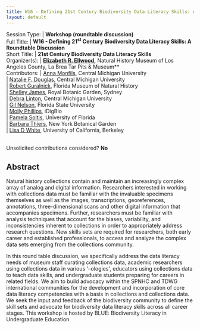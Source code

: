 ```yaml
---
title: W16 - Defining 21st Century Biodiversity Data Literacy Skills: A Roundtable Discussion
layout: default
---
```



Session Type: | **Workshop (roundtable discussion)**  
Full Title:   | **W16 - Defining 21<sup>st</sup> Century Biodiversity Data Literacy Skills: A Roundtable Discussion**  
Short Title:  | **21st Century Biodiversity Data Literacy Skills**  
Organizer(s): | **[Elizabeth R. Ellwood](mailto:lellwood@tarpits.org),** Natural History Museum of Los Angeles County, La Brea Tar Pits & Museum**  
Contributors: | [Anna Monfils](mailto:monfi1ak@cmich.edu), Central Michigan University  
              | [Natalie F. Douglas](mailto:dougl1nm@cmich.edu), Central Michigan University  
              | [Robert Guralnick](mailto:robgur@gmail.com), Florida Museum of Natural History  
              | [Shelley James](mailto:Shelley.James@rbgsyd.nsw.gov.au), Royal Botanic Garden, Sydney  
              | [Debra Linton](mailto:linto1dl@cmich.edu), Central Michigan University  
              | [Gil Nelson](mailto:gnelson@bio.fsu.edu), Florida State University  
              | [Molly Phillips](mailto:mphillips@flmnh.ufl.edu), iDigBio  
              | [Pamela Soltis](mailto:psoltis@flmnh.ufl.edu), University of Florida  
              | [Barbara Thiers](mailto:bthiers@nybg.org), New York Botanical Garden  
              | [Lisa D White](mailto:ldwhite@berkeley.edu), University of California, Berkeley  


<p><br />Unsolicited contributions considered?  <strong>No</strong></p>  

<!--
**Number of 80-minute sessions requested: 1**
-->

## Abstract  

Natural history collections contain and maintain an increasingly complex array of analog and digital information. Researchers interested in working with collections data must be familiar with the invaluable specimens themselves as well as the images, transcriptions, georeferences, annotations, three-dimensional scans and other digital information that accompanies specimens. Further, researchers must be familiar with analysis techniques that account for the biases, variability, and inconsistencies inherent to collections in order to appropriately address research questions. New skills sets are required for researchers, both early career and established professionals, to access and analyze the complex data sets emerging from the collections community.  

In this round table discussion, we specifically address the data literacy needs of museum staff curating collections data, academic researchers using collections data in various '–ologies', educators using collections data to teach data skills, and undergraduate students preparing for careers in related fields. We aim to build advocacy within the SPNHC and TDWG international communities for the development and incorporation of core data literacy competencies with a basis in collections and collections data. We seek the input and feedback of the biodiversity community to define the skill sets and advocate for biodiversity data literacy skills across all career stages. This workshop is hosted by BLUE: Biodiversity Literacy in Undergraduate Education.  

